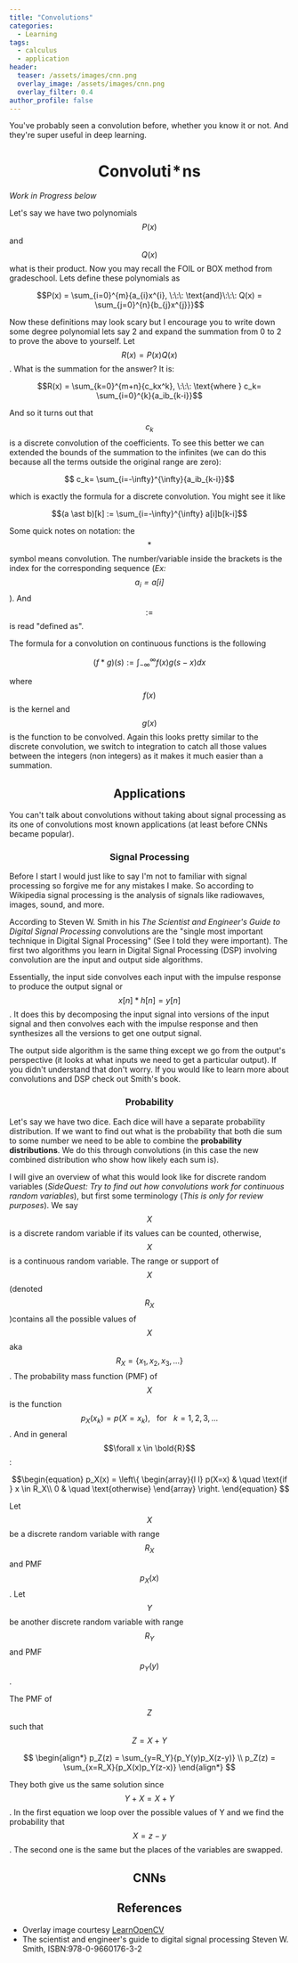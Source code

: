 ```yaml
---
title: "Convolutions"
categories:
  - Learning
tags:
  - calculus
  - application
header:
  teaser: /assets/images/cnn.png
  overlay_image: /assets/images/cnn.png
  overlay_filter: 0.4
author_profile: false
---
```


You've probably seen a convolution before, whether you know it or not. And they're super useful in deep learning.

# $$\text{Convoluti}\!\ast \!\text{ns}$$

*Work in Progress below*

Let's say we have two polynomials $$P(x)$$ and $$Q(x)$$ what is their product. Now you may recall the FOIL or BOX method from gradeschool. Lets define these polynomials as

$$P(x) = \sum_{i=0}^{m}{a_{i}x^{i}, \:\:\: \text{and}\:\:\: Q(x) = \sum_{j=0}^{n}{b_{j}x^{j}}}$$

Now these definitions may look scary but I encourage you to write down some degree polynomial lets say 2 and expand the summation from 0 to 2 to prove the above to yourself. Let $$R(x) = P(x)Q(x)$$. What is the summation for the answer? It is:

$$R(x) = \sum_{k=0}^{m+n}{c_kx^k}, \:\:\: \text{where } c_k= \sum_{i=0}^{k}{a_ib_{k-i}}$$

And so it turns out that $$c_k$$ is a discrete convolution of the coefficients. To see this better we can extended the bounds of the summation to the infinites (we can do this because all the terms outside the original range are zero):

$$ c_k= \sum_{i=-\infty}^{\infty}{a_ib_{k-i}}$$

which is exactly the formula for a discrete convolution. You might see it like

$$(a \ast b)[k] := \sum_{i=-\infty}^{\infty} a[i]b[k-i]$$

Some quick notes on notation: the $$\ast$$ symbol means convolution. The number/variable inside the brackets is the index for the corresponding sequence (*Ex: $$a_i= a[i]$$*). And $$ := $$ is read "defined as". 

<!-- Before I explain why polynomial multiplication is a sort of convolution I will first define a discrete convolution.

$$(f \ast g)(s) := \sum_{x=-\infty}^{\infty} f(x) g(s - x)$$ -->

<!-- While the summation may look scary it simply means that were summing over one function and the shifted values of another function -->

The formula for a convolution on continuous functions is the following

$$(f \ast g)(s) := \int_{-\infty}^{\infty} f(x) g(s - x) dx$$

where $$f(x)$$ is the kernel and $$g(x)$$ is the function to be convolved. Again this looks pretty similar to the discrete convolution, we switch to integration to catch all those values between the integers (non integers) as it makes it much easier than a summation.

## $$\text{Applications}$$

You can't talk about convolutions without taking about signal processing as its one of convolutions most known applications (at least before CNNs became popular). 

### $$\text{Signal Processing}$$
Before I start I would just like to say I'm not to familiar with signal processing so forgive me for any mistakes I make. So according to Wikipedia signal processing is the analysis of signals like radiowaves, images, sound, and more.

According to Steven W. Smith in his *The Scientist and Engineer's Guide to Digital Signal Processing* convolutions are the "single most important technique in Digital Signal Processing" (See I told they were important). The first two algorithms you learn in Digital Signal Processing (DSP) involving convolution are the input and output side algorithms.

Essentially, the input side convolves each input with the impulse response to produce the output signal or $$x[n] \ast h[n] = y[n]$$. It does this by decomposing the input signal into versions of the input signal and then convolves each with the impulse response and then synthesizes all the versions to get one output signal. 

The output side algorithm is the same thing except we go from the output's perspective (it looks at what inputs we need to get a particular output). If you didn't understand that don't worry. If you would like to learn more about convolutions and DSP check out Smith's book.

### $$\text{Probability}$$

Let's say we have two dice. Each dice will have a separate probability distribution. If we want to find out what is the probability that both die sum to some number we need to be able to combine the **probability distributions**. We do this through convolutions (in this case the new combined distribution who show how likely each sum is).

I will give an overview of what this would look like for discrete random variables (*SideQuest: Try to find out how convolutions work for continuous random variables*), but first some terminology (*This is only for review purposes*). We say $$X$$ is a discrete random variable if its values can be counted, otherwise, $$X$$ is a continuous random variable. The range or support of $$X$$ (denoted $$R_X$$)contains all the possible values of $$X$$ aka $$R_X = \{x_1, x_2, x_3, ...\}$$. The probability mass function (PMF) of $$X$$ is the function $$p_X(x_k) = p(X=x_k), \:\:\:\text{for} \:\:\: k =1,2,3,...$$. And in general $$\forall x \in \bold{R}$$:

$$\begin{equation}
             p_X(x) = \left\{
              \begin{array}{l l}
                p(X=x) & \quad \text{if } x \in R_X\\
                0 & \quad \text{otherwise}
              \end{array} \right.
            \end{equation}
$$

Let $$X$$ be a discrete random variable with range $$R_X$$ and PMF $$p_X(x)$$. Let $$Y$$ be another discrete random variable with range $$R_Y$$ and PMF $$p_Y(y)$$.

The PMF of $$Z$$ such that $$Z = X + Y$$

$$
\begin{align*}
p_Z(z) = \sum_{y=R_Y}{p_Y(y)p_X(z-y)} \\
p_Z(z) = \sum_{x=R_X}{p_X(x)p_Y(z-x)}
\end{align*}
$$

They both give us the same solution since $$ Y+X = X+Y$$. In the first equation we loop over the possible values of Y and we find the probability that $$X = z-y$$. The second one is the same but the places of the variables are swapped.

## $$\text{CNNs}$$

## $$\text{References}$$
- Overlay image courtesy [LearnOpenCV](https://learnopencv.com/understanding-convolutional-neural-networks-cnn/)
- The scientist and engineer's guide to digital signal processing Steven W. Smith, ISBN:978-0-9660176-3-2
